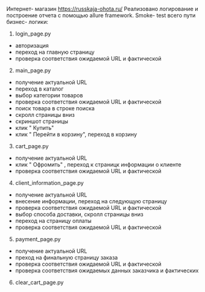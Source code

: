   Интернет- магазин https://russkaja-ohota.ru/
  Реализовано логирование и построение отчета с помощью allure framework.
  Smoke- test всего пути бизнес- логики:
   1. login_page.py
   - авторизация
   - переход на главную страницу
   - проверка соответствия ожидаемой URL и фактической
   
   2. main_page.py
   - получение актуальной URL
   - переход в каталог
   - выбор категории товаров
   - проверка соответствия ожидаемой URL и фактической
   - поиск товара в строке поиска
   - скролл страницы вниз
   - скриншот страницы
   - клик " Купить"
   - клик " Перейти в корзину", переход в корзину
   
   3. cart_page.py
   - получение актуальной URL
   - клик " Офромить" , переход к страницк информации о клиенте
   - проверка соответствия ожидаемой URL и фактической
   
   4. client_information_page.py
   - получение актуальной URL
   - внесение информации, переход на следующую страницу
   - проверка соответствия ожидаемой URL и фактической
   - выбор способа доставки, скролл страницы вниз
   - переход на страницу оплаты
   - проверка соответствия ожидаемой URL и фактической
   
   5. payment_page.py
   - получение актуальной URL
   - преход на финальную страницу заказа
   - проверка соответствия ожидаемой URL и фактической
   - проверка соответствия ожидаемых данных заказчика и фактических
   
   6. clear_cart_page.py
